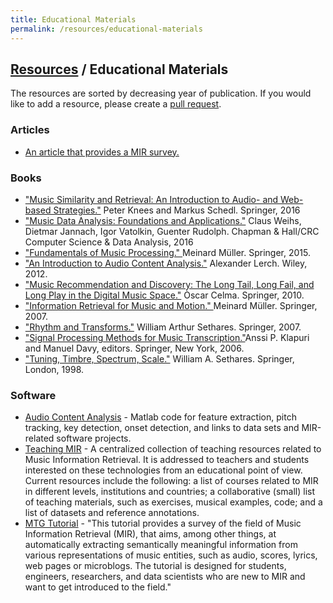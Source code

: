 ```yaml
---
title: Educational Materials
permalink: /resources/educational-materials
---
```


## [Resources]({{site.base_url}}/resources) / Educational Materials

The resources are sorted by decreasing year of publication. If you would like to add a resource, please create a [pull request](https://github.com/ismir/ismir_web/pulls).

### Articles

* [An article that provides a MIR survey.](http://www.nowpublishers.com/article/Details/INR-042)


### Books

* ["Music Similarity and Retrieval: An Introduction to Audio- and Web-based Strategies."](http://www.springer.com/us/book/9783662497203) Peter Knees and Markus Schedl.  Springer, 2016
* ["Music Data Analysis: Foundations and Applications."](https://www.crcpress.com/Music-Data-Analysis-Foundations-and-Applications/Weihs-Jannach-Vatolkin-Rudolph/p/book/9781498719568) Claus Weihs, Dietmar Jannach, Igor Vatolkin, Guenter Rudolph. Chapman & Hall/CRC Computer Science & Data Analysis, 2016
* ["Fundamentals of Music Processing." ](http://www.springer.com/us/book/9783319219448) Meinard M&uuml;ller. Springer, 2015.
* ["An Introduction to Audio Content Analysis."](http://www.wiley.com/buy/9781118266823) Alexander Lerch. Wiley, 2012.
* ["Music Recommendation and Discovery: The Long Tail, Long Fail, and Long Play in the Digital Music Space."](http://ocelma.net/MusicRecommendationBook/index.html) &Ograve;scar Celma. Springer, 2010.
* ["Information Retrieval for Music and Motion." ](http://www.springer.com/us/book/9783540740476) Meinard M&uuml;ller. Springer, 2007.
* ["Rhythm and Transforms."](http://www.springer.com/us/book/9781846286391) William Arthur Sethares. Springer, 2007.
* ["Signal Processing Methods for Music Transcription."](http://www.cs.tut.fi/~klap/amt.html)Anssi P. Klapuri and Manuel Davy, editors. Springer, New York, 2006.
* ["Tuning, Timbre, Spectrum, Scale."](http://sethares.engr.wisc.edu/ttss.html) William A. Sethares.  Springer, London, 1998.

### Software

* [Audio Content Analysis](http://www.AudioContentAnalysis.org) - Matlab code for feature extraction, pitch tracking, key detection, onset detection, and links to data sets and MIR-related software projects.
* [Teaching MIR](https://teachingmir.wikispaces.com/) - A centralized collection of teaching resources related to Music Information Retrieval. It is addressed to teachers and students interested on these technologies from an educational point of view. Current resources include the following: a list of courses related to MIR in different levels, institutions and countries; a collaborative (small) list of teaching materials, such as exercises, musical examples, code; and a list of datasets and reference annotations.
* [MTG Tutorial](http://mtg.upf.edu/node/3556) - "This tutorial provides a survey of the field of Music Information Retrieval (MIR), that aims, among other things, at automatically extracting semantically meaningful information from various representations of music entities, such as audio, scores, lyrics, web pages or microblogs. The tutorial is designed for students, engineers, researchers, and data scientists who are new to MIR and want to get introduced to the field."
